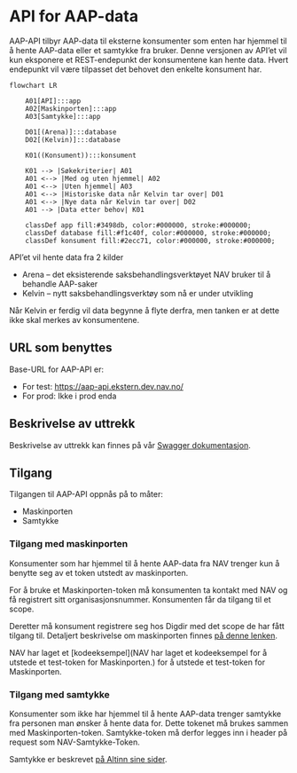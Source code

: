 # API for AAP-data
AAP-API tilbyr AAP-data til eksterne konsumenter som enten har hjemmel til å hente AAP-data eller et samtykke fra bruker. Denne versjonen av API’et vil kun eksponere et REST-endepunkt der konsumentene kan hente data. Hvert endepunkt vil være tilpasset det behovet den enkelte konsument har.

```mermaid
flowchart LR

    A01[API]:::app
    A02[Maskinporten]:::app
    A03[Samtykke]:::app
    
    D01[(Arena)]:::database
    D02[(Kelvin)]:::database
    
    K01((Konsument)):::konsument
    
    K01 --> |Søkekriterier| A01
    A01 <--> |Med og uten hjemmel| A02
    A01 <--> |Uten hjemmel| A03
    A01 <--> |Historiske data når Kelvin tar over| D01
    A01 <--> |Nye data når Kelvin tar over| D02
    A01 --> |Data etter behov| K01

    classDef app fill:#3498db, color:#000000, stroke:#000000;
    classDef database fill:#f1c40f, color:#000000, stroke:#000000;
    classDef konsument fill:#2ecc71, color:#000000, stroke:#000000;
```

API’et vil hente data fra 2 kilder
- Arena – det eksisterende saksbehandlingsverktøyet NAV bruker til å behandle AAP-saker
- Kelvin – nytt saksbehandlingsverktøy som nå er under utvikling

Når Kelvin er ferdig vil data begynne å flyte derfra, men tanken er at dette ikke skal merkes av konsumentene.

## URL som benyttes
Base-URL for AAP-API er:
- For test: https://aap-api.ekstern.dev.nav.no/
- For prod: Ikke i prod enda

## Beskrivelse av uttrekk
Beskrivelse av uttrekk kan finnes på vår [Swagger dokumentasjon](https://aap-api.ekstern.dev.nav.no/swagger-ui).

## Tilgang
Tilgangen til AAP-API oppnås på to måter:
- Maskinporten
- Samtykke

### Tilgang med maskinporten
Konsumenter som har hjemmel til å hente AAP-data fra NAV trenger kun å benytte seg av et token utstedt av maskinporten.

For å bruke et Maskinporten-token må konsumenten ta kontakt med NAV og få registrert sitt organisasjonsnummer. Konsumenten får da tilgang til et scope.

Deretter må konsument registrere seg hos Digdir med det scope de har fått tilgang til. Detaljert beskrivelse om maskinporten finnes [på denne lenken](https://samarbeid.digdir.no/maskinporten/ta-i-bruk-maskinporten/97).

NAV har laget et [kodeeksempel](NAV har laget et kodeeksempel for å utstede et test-token for Maskinporten.) for å utstede et test-token for Maskinporten.

### Tilgang med samtykke
Konsumenter som ikke har hjemmel til å hente AAP-data trenger samtykke fra personen man ønsker å hente data for. Dette tokenet må brukes sammen med Maskinporten-token. Samtykke-token må derfor legges inn i header på request som NAV-Samtykke-Token.

Samtykke er beskrevet [på Altinn sine sider](https://altinn.github.io/docs/utviklingsguider/samtykke/).




